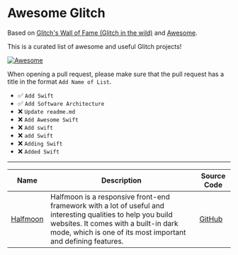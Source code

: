# Awesome Glitch

Based on [Glitch's Wall of Fame (Glitch in the wild)](https://support.glitch.com/t/glitchs-wall-of-fame-glitch-in-the-wild/29536) and [Awesome](https://awesome.re/).

This is a curated list of awesome and useful Glitch projects!

[![Awesome](https://awesome.re/badge-flat2.svg)](https://awesome.re)

When opening a pull request, please make sure that the pull request has a title in the format `Add Name of List`.
- ✅ `Add Swift`
- ✅ `Add Software Architecture`
- ❌ `Update readme.md`
- ❌ `Add Awesome Swift`
- ❌ `Add swift`
- ❌ `add Swift`
- ❌ `Adding Swift`
- ❌ `Added Swift`

---

| Name | Description | Source Code |
|------|-------------| ----------- |
| [Halfmoon](https://www.gethalfmoon.com/) | Halfmoon is a responsive front-end framework with a lot of useful and interesting qualities to help you build websites. It comes with a built-in dark mode, which is one of its most important and defining features. | [GitHub](https://github.com/halfmoonui/halfmoon)


